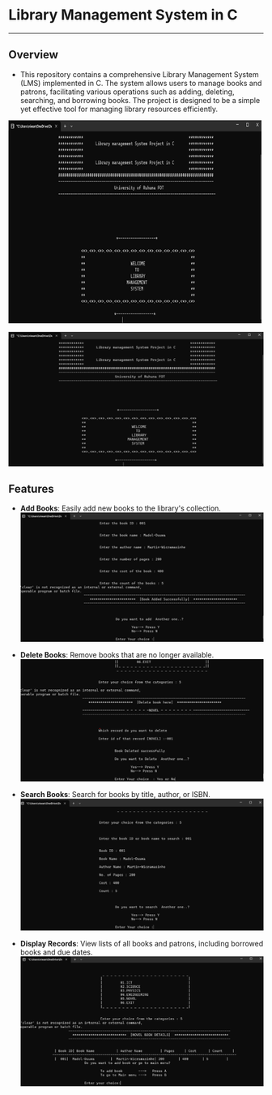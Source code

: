 # Library Management System in C
---
## Overview

- This repository contains a comprehensive Library Management System (LMS) implemented in C. The system allows users to manage books and patrons, facilitating various operations such as adding, deleting, searching, and borrowing books. The project is designed to be a simple yet effective tool for managing library resources efficiently.

<img src="images/Login.png" alt="Library Management System" width="500" height="400">

![Library Management System](images/Login.png)

## Features

- **Add Books**: Easily add new books to the library's collection.
![Library Management System](images/AddBook.png)

- **Delete Books**: Remove books that are no longer available.
![Library Management System](images/DeleteBook.png)

- **Search Books**: Search for books by title, author, or ISBN.
![Library Management System](images/SearchBook.png)

- **Display Records**: View lists of all books and patrons, including borrowed books and due dates.
  ![Library Management System](images/DisplayBook.png)


